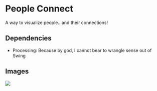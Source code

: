 # People Connect

A way to visualize people...and their connections!

## Dependencies
<ul>
    <li>Processing: Because by god, I cannot bear to wrangle sense out of Swing</li>
</ul>

## Images

<img src="http://i.imgur.com/9oftCBD.png">